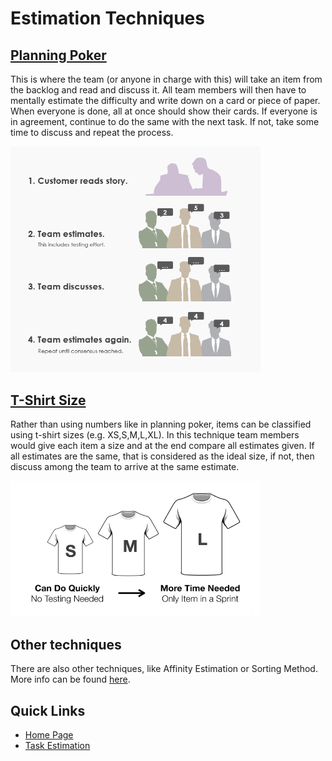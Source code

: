 # Estimation Techniques

## [Planning Poker](https://www.mountaingoatsoftware.com/agile/planning-poker)

This is where the team (or anyone in charge with this) will take an item from the backlog and read and discuss it. All team members will then have to mentally estimate the difficulty and write down on a card or piece of paper. When everyone is done, all at once should show their cards. If everyone is in agreement, continue to do the same with the next task. If not, take some time to discuss and repeat the process.

<img src="../TaskEstimation/Images/planning-poker.png" alt="Planning Poker Image" width="400">

## [T-Shirt Size](https://explainagile.com/blog/t-shirt-size-estimation/)

Rather than using numbers like in planning poker, items can be classified using t-shirt sizes (e.g. XS,S,M,L,XL). In this technique team members would give each item a size and at the end compare all estimates given. If all estimates are the same, that is considered as the ideal size, if not, then discuss among the team to arrive at the same estimate.

<img src="../TaskEstimation/Images/tshirt-size.png" alt="T-Shirt Size Image" width="400">

## Other techniques

There are also other techniques, like Affinity Estimation or Sorting Method. More info can be found [here](https://medium.com/@warren2lynch/top-7-most-popular-agile-estimation-methods-for-user-stories-69fccf5e418e).

## Quick Links
  * [Home Page](../ProjectPlan.md)
  * [Task Estimation](TaskEstimation.md)